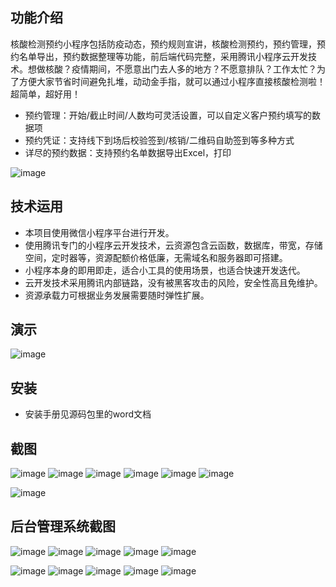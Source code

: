## 功能介绍 
    
核酸检测预约小程序包括防疫动态，预约规则宣讲，核酸检测预约，预约管理，预约名单导出，预约数据整理等功能，前后端代码完整，采用腾讯小程序云开发技术。想做核酸？疫情期间，不愿意出门去人多的地方？不愿意排队？工作太忙？为了方便大家节省时间避免扎堆，动动金手指，就可以通过小程序直接核酸检测啦！超简单，超好用！

- 预约管理：开始/截止时间/人数均可灵活设置，可以自定义客户预约填写的数据项
- 预约凭证：支持线下到场后校验签到/核销/二维码自助签到等多种方式
- 详尽的预约数据：支持预约名单数据导出Excel，打印

![image](https://user-images.githubusercontent.com/114031343/191386764-9fef0447-29d1-42b9-9b8a-a1af0d0adf4c.png)
 

## 技术运用
- 本项目使用微信小程序平台进行开发。
- 使用腾讯专门的小程序云开发技术，云资源包含云函数，数据库，带宽，存储空间，定时器等，资源配额价格低廉，无需域名和服务器即可搭建。
- 小程序本身的即用即走，适合小工具的使用场景，也适合快速开发迭代。
- 云开发技术采用腾讯内部链路，没有被黑客攻击的风险，安全性高且免维护。
- 资源承载力可根据业务发展需要随时弹性扩展。  



 



## 演示 
 ![image](https://user-images.githubusercontent.com/114031343/191386772-4aaa6309-cfb2-4648-a541-31601600981a.png)
 

## 安装

- 安装手册见源码包里的word文档


 

## 截图
![image](https://user-images.githubusercontent.com/114031343/191386785-998c0181-e2bb-42a1-b252-c867ae6abac8.png)
![image](https://user-images.githubusercontent.com/114031343/191386789-e4058257-5224-45ab-9e9c-7f413439b219.png)
![image](https://user-images.githubusercontent.com/114031343/191386791-8809936c-d66b-4b62-8c1c-2f03bad2dbab.png)
![image](https://user-images.githubusercontent.com/114031343/191386801-aa8819c4-9675-4978-8952-edb0c84a0f1a.png)
![image](https://user-images.githubusercontent.com/114031343/191386807-d6c1d32c-d9f1-4261-b9db-beb76d636ce4.png)
![image](https://user-images.githubusercontent.com/114031343/191386810-63da60dd-f537-4fa1-8cb8-521bffce0824.png)

 ![image](https://user-images.githubusercontent.com/114031343/191386816-f2e505b0-5015-4216-afd6-c2dfef6628aa.png)


## 后台管理系统截图
 ![image](https://user-images.githubusercontent.com/114031343/191386825-20a62eba-6a1e-4069-9546-6df4fbb85823.png)
![image](https://user-images.githubusercontent.com/114031343/191386829-d18bef3f-20c4-42f1-8dee-432c238f7802.png)
![image](https://user-images.githubusercontent.com/114031343/191386834-ae986c14-44c2-4600-926f-bd4d1af16ec1.png)
![image](https://user-images.githubusercontent.com/114031343/191386838-ff63c056-1616-4d00-a859-8e8376260b28.png)
![image](https://user-images.githubusercontent.com/114031343/191386841-85d68e3d-ceae-408a-b5ff-68d6a20e3359.png)

![image](https://user-images.githubusercontent.com/114031343/191386844-addb15ec-575a-47b3-a660-3cca366d3153.png)
![image](https://user-images.githubusercontent.com/114031343/191386853-81428789-2cc9-4a67-85e9-2a228303fd58.png)
![image](https://user-images.githubusercontent.com/114031343/191386862-2289e416-0990-4bc6-b842-b391d8fc51ce.png)
![image](https://user-images.githubusercontent.com/114031343/191386871-3ca2ce76-e792-48a5-9067-27d5300be52c.png)
![image](https://user-images.githubusercontent.com/114031343/191386875-e751978c-af59-4074-9487-5a0d4bbac186.png)




